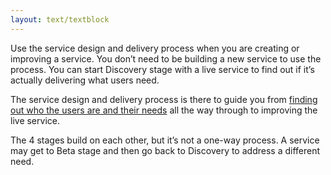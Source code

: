 ```yaml
---
layout: text/textblock
---
```

Use the service design and delivery process when you are creating or improving a service. You don’t need to be building a new service to use the process. You can start Discovery stage with a live service to find out if it’s actually delivering what users need. 

The service design and delivery process is there to guide you from [finding out who the users are and their needs](/user-research/identifying-users-needs/) all the way through to improving the live service.

The 4 stages build on each other, but it’s not a one-way process. A service may get to Beta stage and then go back to Discovery to address a different need.


